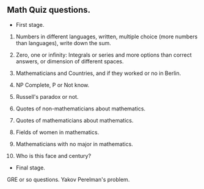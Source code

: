 ## Math Quiz questions.

- First stage. 

1. Numbers in different languages, written, multiple choice (more numbers than languages), write down the sum.

2. Zero, one or infinity: Integrals or series and more options than correct answers, or dimension of different spaces. 

3. Mathematicians and Countries, and if they worked or no in Berlin. 

4. NP Complete, P or Not know. 

5. Russell's paradox or not. 

6. Quotes of non-mathematicians about mathematics. 

7. Quotes of mathematicians about mathematics. 

8. Fields of women in mathematics. 

9. Mathematicians with no major in mathematics.

10. Who is this face and century?

- Final stage.

GRE or so questions. Yakov Perelman's problem. 


